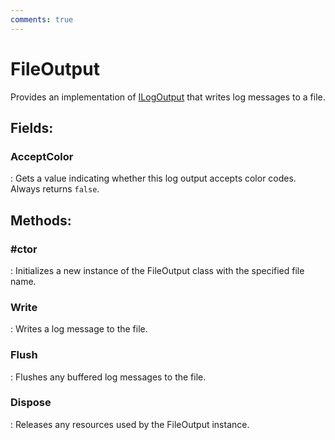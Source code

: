 ```yaml
---
comments: true
---
```

# FileOutput

Provides an implementation of [ILogOutput](../Logger/ILogOutput.md) that writes log messages to a file. 

## **Fields**:
### **AcceptColor**
: Gets a value indicating whether this log output accepts color codes. Always returns `false`. 
## **Methods**:

### **#ctor**
: Initializes a new instance of the FileOutput class with the specified file name. 

### **Write**
: Writes a log message to the file. 

### **Flush**
: Flushes any buffered log messages to the file. 

### **Dispose**
: Releases any resources used by the FileOutput instance. 
